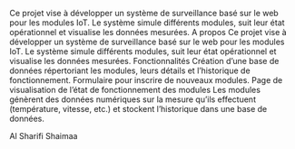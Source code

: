 Ce projet vise à développer un système de surveillance basé sur le web pour les modules IoT. Le système simule différents modules, suit leur état opérationnel et visualise les données mesurées.
A propos
Ce projet vise à développer un système de surveillance basé sur le web pour les modules IoT. Le système simule différents modules, suit leur état opérationnel et visualise les données mesurées.
Fonctionnalités
Création d’une base de données répertoriant les modules, leurs détails et l’historique de fonctionnement.
Formulaire pour inscrire de nouveaux modules.
Page de visualisation de l’état de fonctionnement des modules
Les modules génèrent des données numériques sur la mesure qu’ils effectuent (température, vitesse, etc.) et stockent l’historique dans une base de données.



 Al Sharifi Shaimaa
